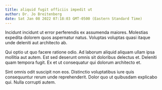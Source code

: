 ```yaml
---
title: aliquid fugit officiis impedit ut
author: Dr. Jo Breitenberg
date: Sat Jan 08 2022 07:18:03 GMT-0500 (Eastern Standard Time)
---
```

Incidunt incidunt ut error perferendis ex assumenda maiores. Molestias expedita dolorem quos aspernatur natus. Voluptas voluptas quasi itaque unde deleniti aut architecto ab.

 Qui optio ut quo facere ratione odio. Ad laborum aliquid aliquam ullam ipsa mollitia aut autem. Est sed deserunt omnis sit doloribus delectus et. Deleniti quam tempora fugit. Ex et ut consequatur qui dolorum architecto et.

 Sint omnis odit suscipit non eos. Distinctio voluptatibus iure quis consequuntur rerum unde reprehenderit. Dolor quo ut quibusdam explicabo qui. Nulla corrupti autem.